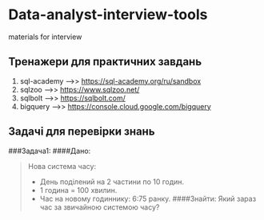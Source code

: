 # Data-analyst-interview-tools
materials for interview 

Тренажери для практичних завдань
---------------------------------------------------
1. sql-academy -->> https://sql-academy.org/ru/sandbox
2. sqlzoo -->> https://www.sqlzoo.net/
3. sqlbolt -->> https://sqlbolt.com/
4. bigquery -->> https://console.cloud.google.com/bigquery

Задачі для перевірки знань
---------------------------------------------------
###Задача1:
####Дано:
> Нова система часу:
> * День поділений на 2 частини по 10 годин.
> * 1 година = 100 хвилин.
> * Час на новому годиннику: 6:75 ранку.
####Знайти:
> Який зараз час за звичайною системою часу?
